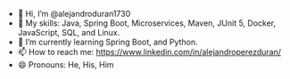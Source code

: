 - 👋 Hi, I’m @alejandroduran1730
- 👀 My skills: Java, Spring Boot, Microservices, Maven, JUnit 5, Docker, JavaScript, SQL, and Linux.
- 🌱 I’m currently learning Spring Boot, and Python.
- 📫 How to reach me: https://www.linkedin.com/in/alejandroperezduran/
- 😄 Pronouns: He, His, Him

